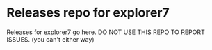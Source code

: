 # Releases repo for explorer7
Releases for explorer7 go here.
DO NOT USE THIS REPO TO REPORT ISSUES. (you can't either way)
